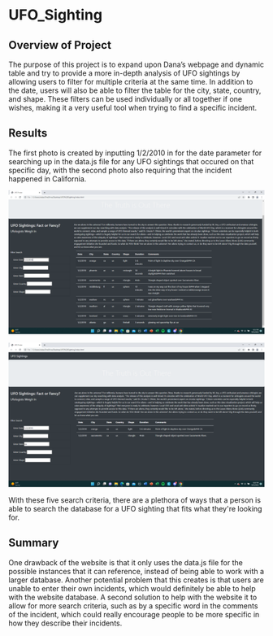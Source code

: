 # UFO_Sighting

## Overview of Project

The purpose of this project is to expand upon Dana’s webpage and dynamic table and try to provide a more in-depth analysis of UFO sightings by allowing users to filter for multiple criteria at the same time. In addition to the date, users will also be able to filter the table for the city, state, country, and shape. These filters can be used individually or all together if one wishes, making it a very useful tool when trying to find a specific incident.

## Results 

The first photo is created by inputting 1/2/2010 in for the date parameter for searching up in the data.js file for any UFO sightings that occured on that specific day, with the second photo also requiring that the incident happened in California.

![image](https://github.com/CharlesBootCamp/UFO_Sighting/blob/main/UFO%20Photo%201.png)

![image](https://github.com/CharlesBootCamp/UFO_Sighting/blob/main/UFO%20Photo%202.png)

With these five search criteria, there are a plethora of ways that a person is able to search the database for a UFO sighting that fits what they're looking for.

## Summary

One drawback of the website is that it only uses the data.js file for the possible instances that it can reference, instead of being able to work with a larger database. Another potential problem that this creates is that users are unable to enter their own incidents, which would definitely be able to help with the website database. A second solution to help with the website it to allow for more search criteria, such as by a specific word in the comments of the incident, which could really encourage people to be more specific in how they describe their incidents.
